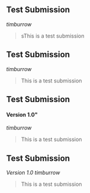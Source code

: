 ## Test Submission  
*timburrow* 

>sThis is a test submission

## Test Submission  
*timburrow* 

>This is a test submission

## Test Submission  
#### Version 1.0"
*timburrow* 

>This is a test submission

## Test Submission  
_Version 1.0_
*timburrow* 

>This is a test submission

